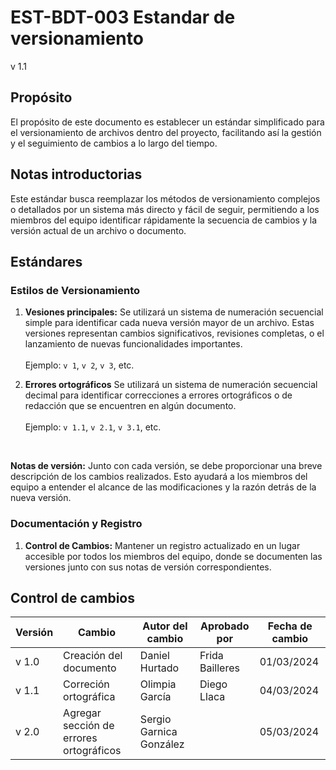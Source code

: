# EST-BDT-003 Estandar de versionamiento
v 1.1

## Propósito

El propósito de este documento es establecer un estándar simplificado para el versionamiento de archivos dentro del proyecto, facilitando así la gestión y el seguimiento de cambios a lo largo del tiempo.

## Notas introductorias

Este estándar busca reemplazar los métodos de versionamiento complejos o detallados por un sistema más directo y fácil de seguir, permitiendo a los miembros del equipo identificar rápidamente la secuencia de cambios y la versión actual de un archivo o documento.

## Estándares

### Estilos de Versionamiento

1. **Vesiones principales:** Se utilizará un sistema de numeración secuencial simple para identificar cada nueva versión mayor de un archivo. Estas versiones representan cambios significativos, revisiones completas, o el lanzamiento de nuevas funcionalidades importantes. <br/> <br/> Ejemplo: `v 1`, `v 2`, `v 3`, etc.

2. **Errores ortográficos** Se utilizará un sistema de numeración secuencial decimal para identificar correcciones a errores ortográficos o de redacción que se encuentren en algún documento. <br/> <br/> Ejemplo: `v 1.1`, `v 2.1`, `v 3.1`, etc.

<br/>

**Notas de versión:** Junto con cada versión, se debe proporcionar una breve descripción de los cambios realizados. Esto ayudará a los miembros del equipo a entender el alcance de las modificaciones y la razón detrás de la nueva versión.

### Documentación y Registro

1. **Control de Cambios:** Mantener un registro actualizado en un lugar accesible por todos los miembros del equipo, donde se documenten las versiones junto con sus notas de versión correspondientes.


## Control de cambios

| Versión | Cambio                 | Autor del cambio | Aprobado por | Fecha de cambio |
| ------- | ---------------------- | ---------------- | ------------ | --------------- |
| v 1.0 | Creación del documento   | Daniel Hurtado   | Frida Bailleres       | 01/03/2024      |
| v 1.1 | Correción ortográfica    | Olimpia García   | Diego Llaca           | 04/03/2024      |
| v 2.0 | Agregar sección de errores ortográficos | Sergio Garnica González   |             | 05/03/2024      |
